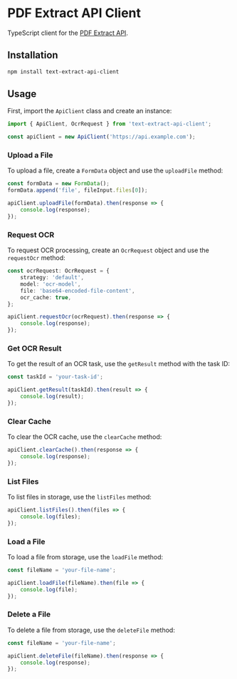 # PDF Extract API Client

TypeScript client for the [PDF Extract API](https://github.com/CatchTheTornado/pdf-extract-api).

## Installation

```bash
npm install text-extract-api-client
```

## Usage

First, import the `ApiClient` class and create an instance:

```typescript
import { ApiClient, OcrRequest } from 'text-extract-api-client';

const apiClient = new ApiClient('https://api.example.com');
```

### Upload a File

To upload a file, create a `FormData` object and use the `uploadFile` method:

```typescript
const formData = new FormData();
formData.append('file', fileInput.files[0]);

apiClient.uploadFile(formData).then(response => {
    console.log(response);
});
```

### Request OCR

To request OCR processing, create an `OcrRequest` object and use the `requestOcr` method:

```typescript
const ocrRequest: OcrRequest = {
    strategy: 'default',
    model: 'ocr-model',
    file: 'base64-encoded-file-content',
    ocr_cache: true,
};

apiClient.requestOcr(ocrRequest).then(response => {
    console.log(response);
});
```

### Get OCR Result

To get the result of an OCR task, use the `getResult` method with the task ID:

```typescript
const taskId = 'your-task-id';

apiClient.getResult(taskId).then(result => {
    console.log(result);
});
```

### Clear Cache

To clear the OCR cache, use the `clearCache` method:

```typescript
apiClient.clearCache().then(response => {
    console.log(response);
});
```

### List Files

To list files in storage, use the `listFiles` method:

```typescript
apiClient.listFiles().then(files => {
    console.log(files);
});
```

### Load a File

To load a file from storage, use the `loadFile` method:

```typescript
const fileName = 'your-file-name';

apiClient.loadFile(fileName).then(file => {
    console.log(file);
});
```

### Delete a File

To delete a file from storage, use the `deleteFile` method:

```typescript
const fileName = 'your-file-name';

apiClient.deleteFile(fileName).then(response => {
    console.log(response);
});
```